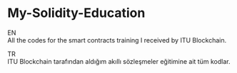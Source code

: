 # My-Solidity-Education

EN <br>
All the codes for the smart contracts training I received by ITU Blockchain.

TR <br>
ITU Blockchain tarafından aldığım akıllı sözleşmeler eğitimine ait tüm kodlar.
